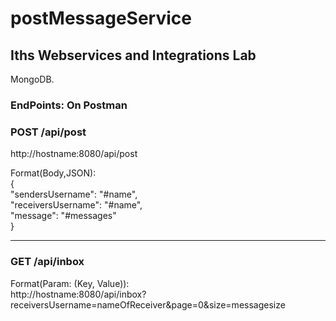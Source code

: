 # postMessageService



## Iths Webservices and Integrations Lab

MongoDB.

### EndPoints: On Postman
### POST /api/post
http://hostname:8080/api/post 

Format(Body,JSON): <BR>
{<BR>
"sendersUsername": "#name",<BR>
"receiversUsername": "#name",<BR>
"message": "#messages"<BR>
}<BR>

---

### GET /api/inbox

Format(Param: (Key, Value)): <BR>
http://hostname:8080/api/inbox?receiversUsername=nameOfReceiver&page=0&size=messagesize <BR>

